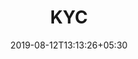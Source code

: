 ---
title: "KYC"
date: 2019-08-12T13:13:26+05:30
type: "credit-report"
layout: "report-set-password"

currentinfo: 'completed'
currentpayment: 'completed'
currentkyc: 'completed'
currentreport: 'incomplete'

loggedin: true
progressBar: true
---